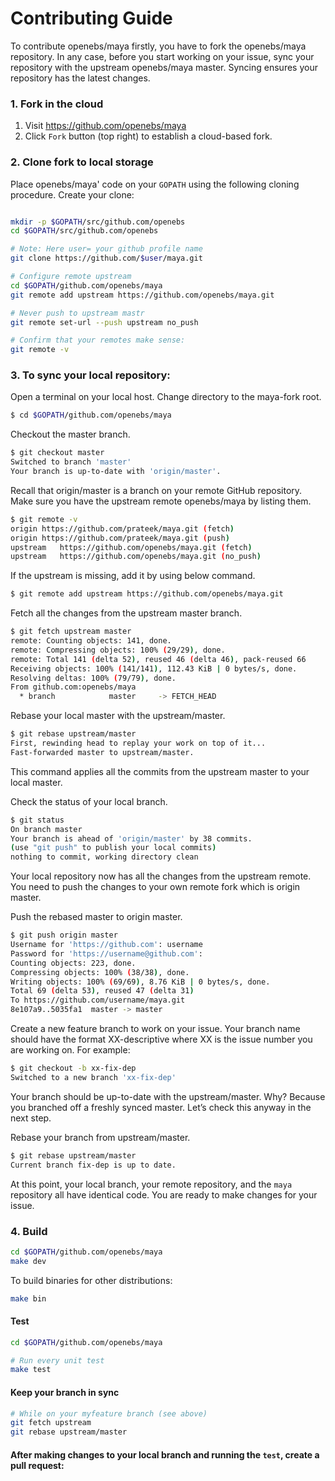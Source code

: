# Contributing Guide

To contribute openebs/maya firstly, you have to fork the openebs/maya repository. In any case, before you start working on your issue, sync 
your repository with the upstream openebs/maya master. Syncing ensures your repository has the latest changes.

### 1. Fork in the cloud

1. Visit https://github.com/openebs/maya
2. Click `Fork` button (top right) to establish a cloud-based fork.

### 2. Clone fork to local storage

Place openebs/maya' code on your `GOPATH` using the following cloning procedure.
Create your clone:

```sh

mkdir -p $GOPATH/src/github.com/openebs
cd $GOPATH/src/github.com/openebs

# Note: Here user= your github profile name
git clone https://github.com/$user/maya.git

# Configure remote upstream
cd $GOPATH/github.com/openebs/maya
git remote add upstream https://github.com/openebs/maya.git

# Never push to upstream mastr
git remote set-url --push upstream no_push

# Confirm that your remotes make sense:
git remote -v
```

### 3. To sync your local repository:
Open a terminal on your local host. Change directory to the maya-fork root.

```sh
$ cd $GOPATH/github.com/openebs/maya
```

 Checkout the master branch.

 ```sh
 $ git checkout master
 Switched to branch 'master'
 Your branch is up-to-date with 'origin/master'.
 ```
 
 Recall that origin/master is a branch on your remote GitHub repository.
 Make sure you have the upstream remote openebs/maya by listing them.

 ```sh
 $ git remote -v
 origin	https://github.com/prateek/maya.git (fetch)
 origin	https://github.com/prateek/maya.git (push)
 upstream	https://github.com/openebs/maya.git (fetch)
 upstream	https://github.com/openebs/maya.git (no_push)
 ``` 
	 
 If the upstream is missing, add it by using below command.

 ```sh
 $ git remote add upstream https://github.com/openebs/maya.git
 ```
 Fetch all the changes from the upstream master branch.

 ```sh
 $ git fetch upstream master
 remote: Counting objects: 141, done.
 remote: Compressing objects: 100% (29/29), done.
 remote: Total 141 (delta 52), reused 46 (delta 46), pack-reused 66
 Receiving objects: 100% (141/141), 112.43 KiB | 0 bytes/s, done.
 Resolving deltas: 100% (79/79), done.
 From github.com:openebs/maya
   * branch            master     -> FETCH_HEAD
 ```

 Rebase your local master with the upstream/master.

 ```sh
 $ git rebase upstream/master
 First, rewinding head to replay your work on top of it...
 Fast-forwarded master to upstream/master.
 ```
 This command applies all the commits from the upstream master to your local master.

 Check the status of your local branch.

 ```sh
 $ git status
 On branch master
 Your branch is ahead of 'origin/master' by 38 commits.
 (use "git push" to publish your local commits)
 nothing to commit, working directory clean
 ```
 Your local repository now has all the changes from the upstream remote. You need to push the changes to your own remote fork which is origin master.

 Push the rebased master to origin master.
 
 ```sh
 $ git push origin master
 Username for 'https://github.com': username
 Password for 'https://username@github.com':
 Counting objects: 223, done.
 Compressing objects: 100% (38/38), done.
 Writing objects: 100% (69/69), 8.76 KiB | 0 bytes/s, done.
 Total 69 (delta 53), reused 47 (delta 31)
 To https://github.com/username/maya.git
 8e107a9..5035fa1  master -> master
 ```

 Create a new feature branch to work on your issue.
 Your branch name should have the format XX-descriptive where XX is the issue number you are working on. For example:

 ```sh
 $ git checkout -b xx-fix-dep
 Switched to a new branch 'xx-fix-dep'
 ```

 Your branch should be up-to-date with the upstream/master. Why? Because you branched off a freshly synced master. Let’s check this anyway in the next step.

 Rebase your branch from upstream/master.

 ```sh
 $ git rebase upstream/master
 Current branch fix-dep is up to date.
 ```
 At this point, your local branch, your remote repository, and the `maya` repository all have identical code. You are ready to make changes 
 for your issue.


 ### 4. Build

 ```sh
 cd $GOPATH/github.com/openebs/maya
 make dev
 ```

 To build binaries for other distributions:

 ```sh
 make bin
 ```

 #### Test

 ```sh
 cd $GOPATH/github.com/openebs/maya

 # Run every unit test
 make test 
```
#### Keep your branch in sync

```sh
# While on your myfeature branch (see above)
git fetch upstream
git rebase upstream/master
```

#### After making changes to your local branch and running the `test`, create a pull request:
